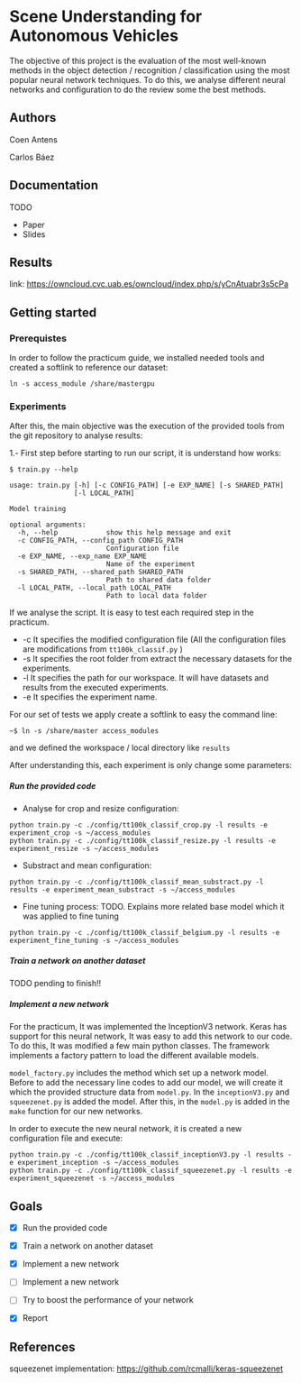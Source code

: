 # Scene Understanding for Autonomous Vehicles
The objective of this project is the evaluation of the most well-known methods in the object detection / recognition / classification using the most popular neural network techniques.  To do this, we analyse different neural networks and configuration to do the review some the best methods. 

## Authors
Coen Antens

Carlos Báez

## Documentation
TODO 
- Paper
- Slides

## Results
link: https://owncloud.cvc.uab.es/owncloud/index.php/s/yCnAtuabr3s5cPa

## Getting started
### Prerequistes
In order to follow the practicum guide, we installed needed tools and created a softlink to reference our dataset:
```
ln -s access_module /share/mastergpu
```
### Experiments 
After this, the main objective was the execution of the provided tools from the git repository to analyse results:

1.- First step before starting to run our script, it is understand how works:

```
$ train.py --help

usage: train.py [-h] [-c CONFIG_PATH] [-e EXP_NAME] [-s SHARED_PATH]
                [-l LOCAL_PATH]

Model training

optional arguments:
  -h, --help            show this help message and exit
  -c CONFIG_PATH, --config_path CONFIG_PATH
                        Configuration file
  -e EXP_NAME, --exp_name EXP_NAME
                        Name of the experiment
  -s SHARED_PATH, --shared_path SHARED_PATH
                        Path to shared data folder
  -l LOCAL_PATH, --local_path LOCAL_PATH
                        Path to local data folder
```

If we analyse the script. It is easy to test each required step in the practicum. 

- -c It specifies the modified configuration file (All the configuration files are modifications from `tt100k_classif.py` )
- -s It specifies the root folder from extract the necessary datasets for the experiments.
- -l It specifies the path for our workspace. It will have datasets and results from the executed experiments.
- -e It specifies the experiment name.

For our set of tests we apply create a softlink to easy the command line:
```
~$ ln -s /share/master access_modules
```
and we defined the workspace / local directory like `results`

After understanding this, each experiment is only change some parameters:

##### Run the provided code

- Analyse for crop and resize configuration: 
```
python train.py -c ./config/tt100k_classif_crop.py -l results -e experiment_crop -s ~/access_modules
python train.py -c ./config/tt100k_classif_resize.py -l results -e experiment_resize -s ~/access_modules
```

- Substract and mean configuration:
```
python train.py -c ./config/tt100k_classif_mean_substract.py -l results -e experiment_mean_substract -s ~/access_modules
```
 
- Fine tuning process:
TODO. Explains more related base model which it was applied to fine tuning
```
python train.py -c ./config/tt100k_classif_belgium.py -l results -e experiment_fine_tuning -s ~/access_modules
```



##### Train a network on another dataset

TODO pending to finish!!

##### Implement a new network
For the practicum, It was implemented the InceptionV3 network. Keras has support for this neural network, It was easy to add this 
network to our code. To do this, It was modified a few  main python classes.
The framework implements a factory pattern to load the different available models.

`model_factory.py` includes the method which set up a network model. Before to add the necessary line codes to add our model, we will create it which the provided structure data from `model.py`. In the `inceptionV3.py` and `squeezenet.py` is added the model. After this, in the `model.py` is added in the `make` function for our new networks. 

In order to execute the new neural network, it is created a new configuration file and execute: 
```
python train.py -c ./config/tt100k_classif_inceptionV3.py -l results -e experiment_inception -s ~/access_modules
python train.py -c ./config/tt100k_classif_squeezenet.py -l results -e experiment_squeezenet -s ~/access_modules

```
## Goals
 - [x] Run the provided code
 - [x] Train a network on another dataset
 - [x] Implement a new network
 - [ ] Implement a new network
 - [ ] Try to boost the performance of your network
 - [x] Report
 
 
## References
squeezenet implementation: https://github.com/rcmalli/keras-squeezenet

